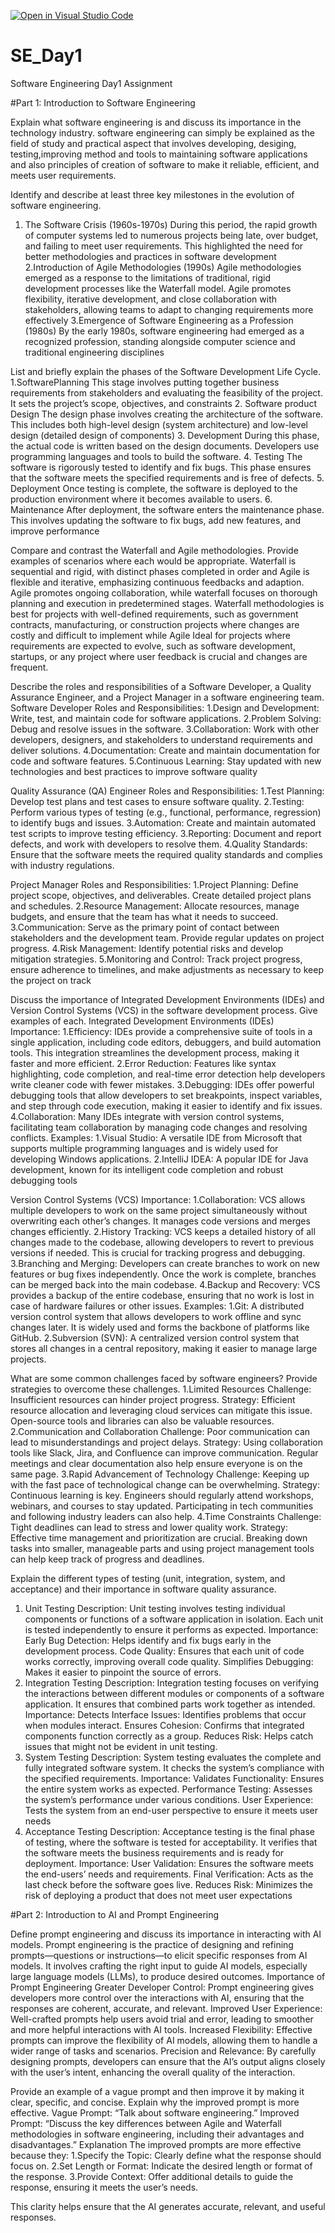 [![Open in Visual Studio Code](https://classroom.github.com/assets/open-in-vscode-2e0aaae1b6195c2367325f4f02e2d04e9abb55f0b24a779b69b11b9e10269abc.svg)](https://classroom.github.com/online_ide?assignment_repo_id=15566618&assignment_repo_type=AssignmentRepo)
# SE_Day1
Software Engineering Day1 Assignment

#Part 1: Introduction to Software Engineering

Explain what software engineering is and discuss its importance in the technology industry.
software engineering can simply be explained as the field of study and practical aspect that involves developing, desiging, testing,improving method and tools to maintaining software applications and also principles of creation of software to make it reliable, efficient, and meets user requirements.

Identify and describe at least three key milestones in the evolution of software engineering.
1. The Software Crisis (1960s-1970s)
During this period, the rapid growth of computer systems led to numerous projects being late, over budget, and failing to meet user requirements. This highlighted the need for better methodologies and practices in software development
2.Introduction of Agile Methodologies (1990s)
Agile methodologies emerged as a response to the limitations of traditional, rigid development processes like the Waterfall model. Agile promotes flexibility, iterative development, and close collaboration with stakeholders, allowing teams to adapt to changing requirements more effectively
3.Emergence of Software Engineering as a Profession (1980s)
By the early 1980s, software engineering had emerged as a recognized profession, standing alongside computer science and traditional engineering disciplines

List and briefly explain the phases of the Software Development Life Cycle.
1.SoftwarePlanning
This stage involves putting together business requirements from stakeholders and evaluating the feasibility of the project. It sets the project’s scope, objectives, and constraints
2. Software product Design
The design phase involves creating the architecture of the software. This includes both high-level design (system architecture) and low-level design (detailed design of components)
3. Development
During this phase, the actual code is written based on the design documents. Developers use programming languages and tools to build the software.
4. Testing
The software is rigorously tested to identify and fix bugs. This phase ensures that the software meets the specified requirements and is free of defects.
5. Deployment
Once testing is complete, the software is deployed to the production environment where it becomes available to users.
6. Maintenance
After deployment, the software enters the maintenance phase. This involves updating the software to fix bugs, add new features, and improve performance

Compare and contrast the Waterfall and Agile methodologies. Provide examples of scenarios where each would be appropriate.
Waterfall is sequential and rigid, with distinct phases completed in order and Agile is flexible and iterative, emphasizing continuous feedbacks and adaption. Agile promotes ongoing collaboration, while waterfall focuses on thorough planning and execution in predetermined stages. Waterfall methodologies is best for projects with well-defined requirements, such as government contracts, manufacturing, or construction projects where changes are costly and difficult to implement while Agile Ideal for projects where requirements are expected to evolve, such as software development, startups, or any project where user feedback is crucial and changes are frequent.

Describe the roles and responsibilities of a Software Developer, a Quality Assurance Engineer, and a Project Manager in a software engineering team.
Software Developer
Roles and Responsibilities:
1.Design and Development: Write, test, and maintain code for software applications.
2.Problem Solving: Debug and resolve issues in the software.
3.Collaboration: Work with other developers, designers, and stakeholders to understand requirements and deliver solutions.
4.Documentation: Create and maintain documentation for code and software features.
5.Continuous Learning: Stay updated with new technologies and best practices to improve software quality

Quality Assurance (QA) Engineer
Roles and Responsibilities:
1.Test Planning: Develop test plans and test cases to ensure software quality.
2.Testing: Perform various types of testing (e.g., functional, performance, regression) to identify bugs and issues.
3.Automation: Create and maintain automated test scripts to improve testing efficiency.
3.Reporting: Document and report defects, and work with developers to resolve them.
4.Quality Standards: Ensure that the software meets the required quality standards and complies with industry regulations.

Project Manager
Roles and Responsibilities:
1.Project Planning: Define project scope, objectives, and deliverables. Create detailed project plans and schedules.
2.Resource Management: Allocate resources, manage budgets, and ensure that the team has what it needs to succeed.
3.Communication: Serve as the primary point of contact between stakeholders and the development team. Provide regular updates on project progress.
4.Risk Management: Identify potential risks and develop mitigation strategies.
5.Monitoring and Control: Track project progress, ensure adherence to timelines, and make adjustments as necessary to keep the project on track


Discuss the importance of Integrated Development Environments (IDEs) and Version Control Systems (VCS) in the software development process. Give examples of each.
Integrated Development Environments (IDEs)
Importance:
1.Efficiency: IDEs provide a comprehensive suite of tools in a single application, including code editors, debuggers, and build automation tools. This integration streamlines the development process, making it faster and more efficient.
2.Error Reduction: Features like syntax highlighting, code completion, and real-time error detection help developers write cleaner code with fewer mistakes.
3.Debugging: IDEs offer powerful debugging tools that allow developers to set breakpoints, inspect variables, and step through code execution, making it easier to identify and fix issues.
4.Collaboration: Many IDEs integrate with version control systems, facilitating team collaboration by managing code changes and resolving conflicts.
Examples:
1.Visual Studio: A versatile IDE from Microsoft that supports multiple programming languages and is widely used for developing Windows applications.
2.IntelliJ IDEA: A popular IDE for Java development, known for its intelligent code completion and robust debugging tools

Version Control Systems (VCS)
Importance:
1.Collaboration: VCS allows multiple developers to work on the same project simultaneously without overwriting each other’s changes. It manages code versions and merges changes efficiently.
2.History Tracking: VCS keeps a detailed history of all changes made to the codebase, allowing developers to revert to previous versions if needed. This is crucial for tracking progress and debugging.
3.Branching and Merging: Developers can create branches to work on new features or bug fixes independently. Once the work is complete, branches can be merged back into the main codebase.
4.Backup and Recovery: VCS provides a backup of the entire codebase, ensuring that no work is lost in case of hardware failures or other issues.
Examples:
1.Git: A distributed version control system that allows developers to work offline and sync changes later. It is widely used and forms the backbone of platforms like GitHub.
2.Subversion (SVN): A centralized version control system that stores all changes in a central repository, making it easier to manage large projects.

What are some common challenges faced by software engineers? Provide strategies to overcome these challenges.
1.Limited Resources
Challenge: Insufficient resources can hinder project progress. Strategy: Efficient resource allocation and leveraging cloud services can mitigate this issue. Open-source tools and libraries can also be valuable resources.
2.Communication and Collaboration
Challenge: Poor communication can lead to misunderstandings and project delays. Strategy: Using collaboration tools like Slack, Jira, and Confluence can improve communication. Regular meetings and clear documentation also help ensure everyone is on the same page.
3.Rapid Advancement of Technology
Challenge: Keeping up with the fast pace of technological change can be overwhelming. Strategy: Continuous learning is key. Engineers should regularly attend workshops, webinars, and courses to stay updated. Participating in tech communities and following industry leaders can also help.
4.Time Constraints
Challenge: Tight deadlines can lead to stress and lower quality work. Strategy: Effective time management and prioritization are crucial. Breaking down tasks into smaller, manageable parts and using project management tools can help keep track of progress and deadlines.

Explain the different types of testing (unit, integration, system, and acceptance) and their importance in software quality assurance.
1. Unit Testing
Description: Unit testing involves testing individual components or functions of a software application in isolation. Each unit is tested independently to ensure it performs as expected.
Importance:
Early Bug Detection: Helps identify and fix bugs early in the development process.
Code Quality: Ensures that each unit of code works correctly, improving overall code quality.
Simplifies Debugging: Makes it easier to pinpoint the source of errors.
3. Integration Testing
Description: Integration testing focuses on verifying the interactions between different modules or components of a software application. It ensures that combined parts work together as intended.
Importance:
Detects Interface Issues: Identifies problems that occur when modules interact.
Ensures Cohesion: Confirms that integrated components function correctly as a group.
Reduces Risk: Helps catch issues that might not be evident in unit testing.
4. System Testing
Description: System testing evaluates the complete and fully integrated software system. It checks the system’s compliance with the specified requirements.
Importance:
Validates Functionality: Ensures the entire system works as expected.
Performance Testing: Assesses the system’s performance under various conditions.
User Experience: Tests the system from an end-user perspective to ensure it meets user needs
5. Acceptance Testing
Description: Acceptance testing is the final phase of testing, where the software is tested for acceptability. It verifies that the software meets the business requirements and is ready for deployment.
 Importance:
User Validation: Ensures the software meets the end-users’ needs and requirements.
Final Verification: Acts as the last check before the software goes live.
Reduces Risk: Minimizes the risk of deploying a product that does not meet user expectations

#Part 2: Introduction to AI and Prompt Engineering

Define prompt engineering and discuss its importance in interacting with AI models.
Prompt engineering is the practice of designing and refining prompts—questions or instructions—to elicit specific responses from AI models. It involves crafting the right input to guide AI models, especially large language models (LLMs), to produce desired outcomes.
Importance of Prompt Engineering
Greater Developer Control: Prompt engineering gives developers more control over the interactions with AI, ensuring that the responses are coherent, accurate, and relevant.
Improved User Experience: Well-crafted prompts help users avoid trial and error, leading to smoother and more helpful interactions with AI tools.
Increased Flexibility: Effective prompts can improve the flexibility of AI models, allowing them to handle a wider range of tasks and scenarios.
Precision and Relevance: By carefully designing prompts, developers can ensure that the AI’s output aligns closely with the user’s intent, enhancing the overall quality of the interaction.

Provide an example of a vague prompt and then improve it by making it clear, specific, and concise. Explain why the improved prompt is more effective.
Vague Prompt: “Talk about software engineering.” 
Improved Prompt: “Discuss the key differences between Agile and Waterfall methodologies in software engineering, including their advantages and disadvantages.”
Explanation
The improved prompts are more effective because they:
1.Specify the Topic: Clearly define what the response should focus on.
2.Set Length or Format: Indicate the desired length or format of the response.
3.Provide Context: Offer additional details to guide the response, ensuring it meets the user’s needs.

This clarity helps ensure that the AI generates accurate, relevant, and useful responses.
